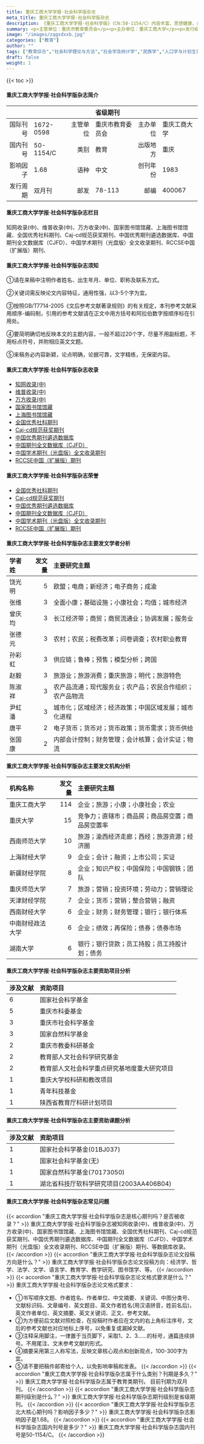 ```yaml
---
title: 重庆工商大学学报·社会科学版杂志
meta_title: 重庆工商大学学报·社会科学版杂志
description: 《重庆工商大学学报·社会科学版》（CN:50-1154/C）内容丰富、思想健康，自1983年创刊起，以双月刊形式发行，刊物对外积极扩大宣传，致力于提高杂志质量与影响。 《重庆工商大学学报·社会科学版》发行以来，严格按照国家有关规定出版，综合质量不断提高，得到了校内外作者和读者的普遍赞扬，荣获重庆市高校首届优秀学报奖及全国首届《CAJ-CD规范》执行优秀奖，每期均有大量论文被各类文摘刊物选用或获得各级各类奖励。
summary: <p>主管单位：重庆市教育委员会</p><p>主办单位：重庆工商大学</p><p>发行级别：省级期刊</p><p>发行周期：双月刊</p>
image: "/images/zqgsdxxb.jpg"
categories: ["教育"]
author: ""
tags: ["教育综合","社会科学理论与方法","社会学及统计学","民族学","人口学与计划生育","人才学与劳动科学","教育理论与教育管理","学前教育","初等教育","中等教育","高等教育","职业教育","成人教育与特殊教育","体育",]
draft: false
weight: 1
---
```


{{< toc >}}

#### 重庆工商大学学报·社会科学版杂志简介
|               |                               |               | 省级期刊        |               |                           |
| ------------: | :---------------------------- | ------------: | :---------------------------- | ------------: | :------------------------ |
| 国际刊号      | 1672-0598   | 主管单位      | 重庆市教育委员会     | 主办单位      | 重庆工商大学     |
| 国内刊号      | 50-1154/C        | 类别          | 教育       | 出版地方      | 重庆           |
| 影响因子      | 1.68        | 语种          | 中文             | 创刊年份      | 1983    |
| 发行周期      | 双月刊    | 邮发          | 78-113              | 邮编          | 400067      |

#### 重庆工商大学学报·社会科学版杂志栏目
<span>知网收录(中)</span>、<span>维普收录(中)</span>、<span>万方收录(中)</span>、<span>国家图书馆馆藏</span>、<span>上海图书馆馆藏</span>、<span>全国优秀社科期刊</span>、<span>Caj-cd规范获奖期刊</span>、<span>中国优秀期刊遴选数据库</span>、<span>中国期刊全文数据库（CJFD）</span>、<span>中国学术期刊（光盘版）全文收录期刊</span>、<span>RCCSE中国（扩展版）期刊</span>、

#### 重庆工商大学学报·社会科学版杂志须知
<p><p>
	①请在来稿中注明作者姓名、出生年月、单位、职称及联系方式。
</p><p>
	②关键词需反映论文内容特征，通用性强，以3-5个字为宜。
</p><p>
	③按照GB/T7714-2005《文后参考文献著录规则》的有关规定，本刊参考文献采用顺序-编码制，引用的参考文献请在正文中用方括号和阿拉伯数字按顺序标在引用处。
</p><p>
	④要简明确切地反映本文的主题内容，一般不超过20个字，尽量不用副标题，不用标点符号，并附相应英文文题。
</p><p>
	⑤来稿务必内容新颖，论点明确，论据可靠，文字精练，无保密内容。
</p></p>


#### 重庆工商大学学报·社会科学版杂志收录
<ul>
    <li class="inline-block">
        <a class="bg-theme-light hover:bg-primary dark:bg-darkmode-theme-light dark:hover:bg-darkmode-primary dark:hover:text-dark m-1 block rounded px-3 py-1 hover:text-white" href="#重庆工商大学学报·社会科学版杂志收录">
        知网收录(中)
        </a>
    </li>
    <li class="inline-block">
        <a class="bg-theme-light hover:bg-primary dark:bg-darkmode-theme-light dark:hover:bg-darkmode-primary dark:hover:text-dark m-1 block rounded px-3 py-1 hover:text-white" href="#重庆工商大学学报·社会科学版杂志收录">
        维普收录(中)
        </a>
    </li>
    <li class="inline-block">
        <a class="bg-theme-light hover:bg-primary dark:bg-darkmode-theme-light dark:hover:bg-darkmode-primary dark:hover:text-dark m-1 block rounded px-3 py-1 hover:text-white" href="#重庆工商大学学报·社会科学版杂志收录">
        万方收录(中)
        </a>
    </li>
    <li class="inline-block">
        <a class="bg-theme-light hover:bg-primary dark:bg-darkmode-theme-light dark:hover:bg-darkmode-primary dark:hover:text-dark m-1 block rounded px-3 py-1 hover:text-white" href="#重庆工商大学学报·社会科学版杂志收录">
        国家图书馆馆藏
        </a>
    </li>
    <li class="inline-block">
        <a class="bg-theme-light hover:bg-primary dark:bg-darkmode-theme-light dark:hover:bg-darkmode-primary dark:hover:text-dark m-1 block rounded px-3 py-1 hover:text-white" href="#重庆工商大学学报·社会科学版杂志收录">
        上海图书馆馆藏
        </a>
    </li>
    <li class="inline-block">
        <a class="bg-theme-light hover:bg-primary dark:bg-darkmode-theme-light dark:hover:bg-darkmode-primary dark:hover:text-dark m-1 block rounded px-3 py-1 hover:text-white" href="#重庆工商大学学报·社会科学版杂志收录">
        全国优秀社科期刊
        </a>
    </li>
    <li class="inline-block">
        <a class="bg-theme-light hover:bg-primary dark:bg-darkmode-theme-light dark:hover:bg-darkmode-primary dark:hover:text-dark m-1 block rounded px-3 py-1 hover:text-white" href="#重庆工商大学学报·社会科学版杂志收录">
        Caj-cd规范获奖期刊
        </a>
    </li>
    <li class="inline-block">
        <a class="bg-theme-light hover:bg-primary dark:bg-darkmode-theme-light dark:hover:bg-darkmode-primary dark:hover:text-dark m-1 block rounded px-3 py-1 hover:text-white" href="#重庆工商大学学报·社会科学版杂志收录">
        中国优秀期刊遴选数据库
        </a>
    </li>
    <li class="inline-block">
        <a class="bg-theme-light hover:bg-primary dark:bg-darkmode-theme-light dark:hover:bg-darkmode-primary dark:hover:text-dark m-1 block rounded px-3 py-1 hover:text-white" href="#重庆工商大学学报·社会科学版杂志收录">
        中国期刊全文数据库（CJFD）
        </a>
    </li>
    <li class="inline-block">
        <a class="bg-theme-light hover:bg-primary dark:bg-darkmode-theme-light dark:hover:bg-darkmode-primary dark:hover:text-dark m-1 block rounded px-3 py-1 hover:text-white" href="#重庆工商大学学报·社会科学版杂志收录">
        中国学术期刊（光盘版）全文收录期刊
        </a>
    </li>
    <li class="inline-block">
        <a class="bg-theme-light hover:bg-primary dark:bg-darkmode-theme-light dark:hover:bg-darkmode-primary dark:hover:text-dark m-1 block rounded px-3 py-1 hover:text-white" href="#重庆工商大学学报·社会科学版杂志收录">
        RCCSE中国（扩展版）期刊
        </a>
    </li>
</ul>



#### 重庆工商大学学报·社会科学版杂志荣誉
<ul>
    <li class="inline-block">
        <a class="bg-theme-light hover:bg-primary dark:bg-darkmode-theme-light dark:hover:bg-darkmode-primary dark:hover:text-dark m-1 block rounded px-3 py-1 hover:text-white" href="#重庆工商大学学报·社会科学版杂志荣誉">
        全国优秀社科期刊
        </a>
    </li>
    <li class="inline-block">
        <a class="bg-theme-light hover:bg-primary dark:bg-darkmode-theme-light dark:hover:bg-darkmode-primary dark:hover:text-dark m-1 block rounded px-3 py-1 hover:text-white" href="#重庆工商大学学报·社会科学版杂志荣誉">
        Caj-cd规范获奖期刊
        </a>
    </li>
    <li class="inline-block">
        <a class="bg-theme-light hover:bg-primary dark:bg-darkmode-theme-light dark:hover:bg-darkmode-primary dark:hover:text-dark m-1 block rounded px-3 py-1 hover:text-white" href="#重庆工商大学学报·社会科学版杂志荣誉">
        中国优秀期刊遴选数据库
        </a>
    </li>
    <li class="inline-block">
        <a class="bg-theme-light hover:bg-primary dark:bg-darkmode-theme-light dark:hover:bg-darkmode-primary dark:hover:text-dark m-1 block rounded px-3 py-1 hover:text-white" href="#重庆工商大学学报·社会科学版杂志荣誉">
        中国期刊全文数据库（CJFD）
        </a>
    </li>
    <li class="inline-block">
        <a class="bg-theme-light hover:bg-primary dark:bg-darkmode-theme-light dark:hover:bg-darkmode-primary dark:hover:text-dark m-1 block rounded px-3 py-1 hover:text-white" href="#重庆工商大学学报·社会科学版杂志荣誉">
        中国学术期刊（光盘版）全文收录期刊
        </a>
    </li>
    <li class="inline-block">
        <a class="bg-theme-light hover:bg-primary dark:bg-darkmode-theme-light dark:hover:bg-darkmode-primary dark:hover:text-dark m-1 block rounded px-3 py-1 hover:text-white" href="#重庆工商大学学报·社会科学版杂志荣誉">
        RCCSE中国（扩展版）期刊
        </a>
    </li>
</ul>





#### 重庆工商大学学报·社会科学版杂志主要发文学者分析
| 学者姓                | 发文量                | 主要研究主题          |
| :------------         | --------------------: | :-------------------- |
| 饶光明   | 5     | 欧盟；电商；新经济；电子商务；成渝 |
| 张维   | 3     | 全面小康；基础设施；小康社会；均值；城市经济 |
| 曾庆均   | 3     | 长江经济带；商贸；商贸流通业；协调发展；服务业 |
| 张德元   | 3     | 农村；农民；税费改革；问卷调查；农村职业教育 |
| 孙彩虹   | 3     | 供应链；鲁棒；预售；模型分析；跨国 |
| 赵毅   | 3     | 旅游业；旅游消费；重庆旅游；明代；旅游特色 |
| 陈淑祥   | 3     | 农产品流通；现代服务业；农产品；农民合作组织；农产品物流 |
| 尹虹潘   | 3     | 城市化；区域经济；经济政策；中国区域发展；城市化进程 |
| 唐平   | 2     | 电子货币；货币对；货币政策；货币需求；货币供给 |
| 张国康   | 2     | 内部会计控制；财务管理；会计核算；会计实证；物流 |




#### 重庆工商大学学报·社会科学版杂志主要发文机构分析
| 机构名称              | 发文量                | 主要研究主题          |
| :------------         | --------------------: | :-------------------- |
| 重庆工商大学   | 114     | 企业；旅游；小康；小康社会；农业 |
| 重庆大学   | 15     | 竞争力；直辖市；商品房；商品房空置；商品房空置率 |
| 西南师范大学   | 10     | 旅游；渝西经济走廊；西经；旅游资源；经济圈 |
| 上海财经大学   | 9     | 企业；会计；融资；上市公司；实证 |
| 新疆财经学院   | 8     | 企业；知识产权；中国保险；中国钢铁；团队 |
| 重庆师范大学   | 7     | 旅游；营销；投资环境；劳动力；营销理论 |
| 天津财经学院   | 7     | 企业；货币；营销；整合营销；融资 |
| 西南财经大学   | 6     | 企业；财务；财务管理；银行；银行体系 |
| 中南财经政法大学   | 6     | 企业；绩效；再保险；债券；债券市场 |
| 湖南大学   | 6     | 银行；银行贷款；员工持股；员工持股计划；债务 |




#### 重庆工商大学学报·社会科学版杂志主要资助项目分析
| 涉及文献              | 资助项目              |
| :------------         | :-------------------- |
| 6   | 国家社会科学基金   |
| 5   | 重庆市科委基金   |
| 3   | 重庆市社会科学基金   |
| 3   | 国家自然科学基金   |
| 2   | 重庆市教委科研基金   |
| 2   | 教育部人文社会科学研究基金   |
| 2   | 教育部人文社会科学重点研究基地度重大研究项目   |
| 1   | 重庆大学校科研和教改项目   |
| 1   | 青年科技基金   |
| 1   | 陕西省教育厅科研计划项目   |




#### 重庆工商大学学报·社会科学版杂志主要资助课题分析
| 涉及文献              | 资助项目              |
| :------------         | :-------------------- |
| 1   | 国家社会科学基金(01BJ037)   |
| 1   | 国家社会科学基金(无)   |
| 1   | 国家自然科学基金(70173050)   |
| 1   | 湖北省科技厅软科学研究项目(2003AA406B04)   |



#### 重庆工商大学学报·社会科学版杂志常见问题
{{< accordion "重庆工商大学学报·社会科学版杂志是核心期刊吗？是否被收录？" >}}
重庆工商大学学报·社会科学版杂志被知网收录(中)、维普收录(中)、万方收录(中)、国家图书馆馆藏、上海图书馆馆藏、全国优秀社科期刊、Caj-cd规范获奖期刊、中国优秀期刊遴选数据库、中国期刊全文数据库（CJFD）、中国学术期刊（光盘版）全文收录期刊、RCCSE中国（扩展版）期刊、等数据库收录。
{{< /accordion >}}
{{< accordion "重庆工商大学学报·社会科学版杂志论文投稿方向是什么？" >}}
重庆工商大学学报·社会科学版杂志论文投稿方向：经济学、哲学、法学、文学、语言学、教育学、教学研究、图书馆学、等。
{{< /accordion >}}
{{< accordion "重庆工商大学学报·社会科学版杂志论文格式要求是什么？" >}}
重庆工商大学学报·社会科学版杂志论文格式要求：
- ①书写顺序文题、作者姓名、作者单位、中文摘要、关键词、中图分类号、文献标识码、文章编号、英文题目、英文作者姓名(用汉语拼音，姓前名后)，英文作者单位、英文摘要、英文关键词、正文、参考文献。
- ②为方便前后文献对照检查，在投稿时作者应在文内的右上角标注序号，文后的参考文献也对应地标上序号，以免重复或漏掉文献。
- ③注释采用脚注，一律置于当页脚下，采取1、2、3……的标号，通篇连续排号。不用尾注、文末参考文献的形式。
- ④摘要采用第三人称写法，反映文章核心观点和创新观点，100-300字为宜。
- ⑤请不要把稿件邮寄给个人，以免影响审稿和发表。
{{< /accordion >}}
{{< accordion "重庆工商大学学报·社会科学版杂志属于什么类别？刊期是多久？" >}}
重庆工商大学学报·社会科学版杂志属于教育类期刊， 目前刊期为双月刊。
{{< /accordion >}}
{{< accordion "重庆工商大学学报·社会科学版杂志期刊级别是什么？" >}}
重庆工商大学学报·社会科学版杂志期刊级别是省级期刊。
{{< /accordion >}}
{{< accordion "重庆工商大学学报·社会科学版杂志北大核心期刊吗？影响因子多少？" >}}
重庆工商大学学报·社会科学版杂志影响因子是1.68。
{{< /accordion >}}
{{< accordion "重庆工商大学学报·社会科学版杂志国内刊号是多少？" >}}
重庆工商大学学报·社会科学版杂志国内刊号是50-1154/C。
{{< /accordion >}}